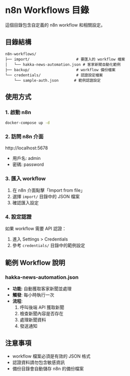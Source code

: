 # n8n Workflows 目錄

這個目錄包含自定義的 n8n workflow 和相關設定。

## 目錄結構

```
n8n-workflows/
├── import/                     # 要匯入的 workflow 檔案
│   └── hakka-news-automation.json # 客家新聞自動化範例
├── backup/                     # workflow 備份檔案
└── credentials/                # 認證設定檔案
    └── sample-auth.json       # 範例認證設定
```

## 使用方式

### 1. 啟動 n8n
```bash
docker-compose up -d
```

### 2. 訪問 n8n 介面
http://localhost:5678
- 用戶名: admin
- 密碼: password

### 3. 匯入 workflow
1. 在 n8n 介面點擊「Import from file」
2. 選擇 `import/` 目錄中的 JSON 檔案
3. 確認匯入設定

### 4. 設定認證
如果 workflow 需要 API 認證：
1. 進入 Settings > Credentials
2. 參考 `credentials/` 目錄中的範例設定

## 範例 Workflow 說明

### hakka-news-automation.json
- **功能**: 自動獲取客家新聞並處理
- **觸發**: 每小時執行一次
- **流程**: 
  1. 呼叫後端 API 獲取新聞
  2. 檢查新聞內容是否存在
  3. 處理新聞資料
  4. 發送通知

## 注意事項

- workflow 檔案必須是有效的 JSON 格式
- 認證資料請勿包含敏感資訊
- 備份目錄會自動儲存 n8n 的備份檔案